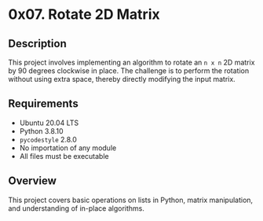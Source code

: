 # 0x07. Rotate 2D Matrix

## Description

This project involves implementing an algorithm to rotate an `n x n` 2D matrix by 90 degrees clockwise in place. The challenge is to perform the rotation without using extra space, thereby directly modifying the input matrix.

## Requirements

- Ubuntu 20.04 LTS
- Python 3.8.10
- `pycodestyle` 2.8.0
- No importation of any module
- All files must be executable

## Overview

This project covers basic operations on lists in Python, matrix manipulation, and understanding of in-place algorithms.
